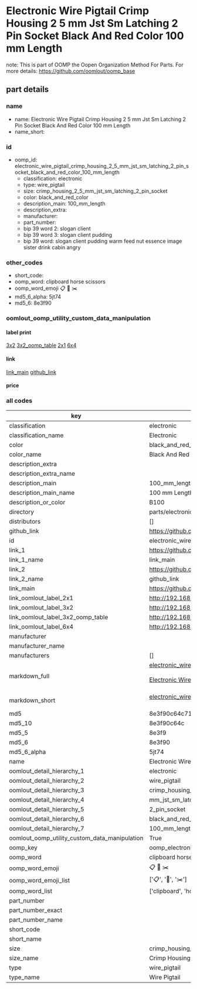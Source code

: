 # Electronic Wire Pigtail Crimp Housing 2 5 mm Jst Sm Latching 2 Pin Socket Black And Red Color 100 mm Length  

note: This is part of OOMP the Oopen Organization Method For Parts. For more details: https://github.com/oomlout/oomp_base

##  part details





### name
* name: Electronic Wire Pigtail Crimp Housing 2 5 mm Jst Sm Latching 2 Pin Socket Black And Red Color 100 mm Length
* name_short: 
### id
* oomp_id: electronic_wire_pigtail_crimp_housing_2_5_mm_jst_sm_latching_2_pin_socket_black_and_red_color_100_mm_length
  * classification: electronic
  * type: wire_pigtail
  * size: crimp_housing_2_5_mm_jst_sm_latching_2_pin_socket
  * color: black_and_red_color
  * description_main: 100_mm_length
  * description_extra: 
  * manufacturer: 
  * part_number: 
  * bip 39 word 2: slogan client
  * bip 39 word 3: slogan client pudding
  * bip 39 word: slogan client pudding warm feed nut essence image sister drink cabin angry

### other_codes
* short_code: 
* oomp_word: clipboard horse scissors
* oomp_word_emoji :clipboard: :horse: :scissors:
* md5_6_alpha: 5jt74
* md5_6: 8e3f90






### oomlout_oomp_utility_custom_data_manipulation
#### label print
[3x2](http://192.168.1.245:1112/?label=oomp%205jt74)
[3x2_oomp_table](http://192.168.1.107:1112/?label=oomp%205jt74)
[2x1](http://192.168.1.242:1112/?label=oomp%205jt74)
[6x4](http://192.168.1.55:1112/?label=oomp%205jt74)    

#### link

[link_main](https://github.com/oomlout/oomlout_oomp_current_version_messy/tree/main/parts/electronic_wire_pigtail_crimp_housing_2_5_mm_jst_sm_latching_2_pin_socket_black_and_red_color_100_mm_length) [github_link](https://github.com/oomlout/oomlout_oomp_part_src/tree/main/parts/electronic_wire_pigtail_crimp_housing_2_5_mm_jst_sm_latching_2_pin_socket_black_and_red_color_100_mm_length)                             

#### price







### all codes 
| key | value |  
| --- | --- |  
| classification | electronic |  
| classification_name | Electronic |  
| color | black_and_red_color |  
| color_name | Black And Red Color |  
| description_extra |  |  
| description_extra_name |  |  
| description_main | 100_mm_length |  
| description_main_name | 100 mm Length |  
| description_or_color | B100 |  
| directory | parts/electronic_wire_pigtail_crimp_housing_2_5_mm_jst_sm_latching_2_pin_socket_black_and_red_color_100_mm_length |  
| distributors | [] |  
| github_link | https://github.com/oomlout/oomlout_oomp_part_src/tree/main/parts/electronic_wire_pigtail_crimp_housing_2_5_mm_jst_sm_latching_2_pin_socket_black_and_red_color_100_mm_length |  
| id | electronic_wire_pigtail_crimp_housing_2_5_mm_jst_sm_latching_2_pin_socket_black_and_red_color_100_mm_length |  
| link_1 | https://github.com/oomlout/oomlout_oomp_current_version_messy/tree/main/parts/electronic_wire_pigtail_crimp_housing_2_5_mm_jst_sm_latching_2_pin_socket_black_and_red_color_100_mm_length |  
| link_1_name | link_main |  
| link_2 | https://github.com/oomlout/oomlout_oomp_part_src/tree/main/parts/electronic_wire_pigtail_crimp_housing_2_5_mm_jst_sm_latching_2_pin_socket_black_and_red_color_100_mm_length |  
| link_2_name | github_link |  
| link_main | https://github.com/oomlout/oomlout_oomp_current_version_messy/tree/main/parts/electronic_wire_pigtail_crimp_housing_2_5_mm_jst_sm_latching_2_pin_socket_black_and_red_color_100_mm_length |  
| link_oomlout_label_2x1 | http://192.168.1.242:1112/?label=oomp%205jt74 |  
| link_oomlout_label_3x2 | http://192.168.1.245:1112/?label=oomp%205jt74 |  
| link_oomlout_label_3x2_oomp_table | http://192.168.1.107:1112/?label=oomp%205jt74 |  
| link_oomlout_label_6x4 | http://192.168.1.55:1112/?label=oomp%205jt74 |  
| manufacturer |  |  
| manufacturer_name |  |  
| manufacturers | [] |  
| markdown_full | [electronic_wire_pigtail_crimp_housing_2_5_mm_jst_sm_latching_2_pin_socket_black_and_red_color_100_mm_length](https://github.com/oomlout/oomlout_oomp_current_version_messy/tree/main/parts/electronic_wire_pigtail_crimp_housing_2_5_mm_jst_sm_latching_2_pin_socket_black_and_red_color_100_mm_length)<br>[](https://github.com/oomlout/oomlout_oomp_current_version_messy/tree/main/parts/electronic_wire_pigtail_crimp_housing_2_5_mm_jst_sm_latching_2_pin_socket_black_and_red_color_100_mm_length)<br>[Electronic Wire Pigtail Crimp Housing 2 5 Mm Jst Sm Latching 2 Pin Socket Black And Red Color 100 Mm Length](https://github.com/oomlout/oomlout_oomp_current_version_messy/tree/main/parts/electronic_wire_pigtail_crimp_housing_2_5_mm_jst_sm_latching_2_pin_socket_black_and_red_color_100_mm_length)<br><br> |  
| markdown_short | [electronic_wire_pigtail_crimp_housing_2_5_mm_jst_sm_latching_2_pin_socket_black_and_red_color_100_mm_length](https://github.com/oomlout/oomlout_oomp_current_version_messy/tree/main/parts/electronic_wire_pigtail_crimp_housing_2_5_mm_jst_sm_latching_2_pin_socket_black_and_red_color_100_mm_length)<br><br> |  
| md5 | 8e3f90c64c7149aa5eaa5f735a4ab65f |  
| md5_10 | 8e3f90c64c |  
| md5_5 | 8e3f9 |  
| md5_6 | 8e3f90 |  
| md5_6_alpha | 5jt74 |  
| name | Electronic Wire Pigtail Crimp Housing 2 5 mm Jst Sm Latching 2 Pin Socket Black And Red Color 100 mm Length |  
| oomlout_detail_hierarchy_1 | electronic |  
| oomlout_detail_hierarchy_2 | wire_pigtail |  
| oomlout_detail_hierarchy_3 | crimp_housing_2_5 |  
| oomlout_detail_hierarchy_4 | mm_jst_sm_latching |  
| oomlout_detail_hierarchy_5 | 2_pin_socket |  
| oomlout_detail_hierarchy_6 | black_and_red_color |  
| oomlout_detail_hierarchy_7 | 100_mm_length |  
| oomlout_oomp_utility_custom_data_manipulation | True |  
| oomp_key | oomp_electronic_wire_pigtail_crimp_housing_2_5_mm_jst_sm_latching_2_pin_socket_black_and_red_color_100_mm_length |  
| oomp_word | clipboard horse scissors |  
| oomp_word_emoji | :clipboard: :horse: :scissors: |  
| oomp_word_emoji_list | [':clipboard:', ':horse:', ':scissors:'] |  
| oomp_word_list | ['clipboard', 'horse', 'scissors'] |  
| part_number |  |  
| part_number_exact |  |  
| part_number_name |  |  
| short_code |  |  
| short_name |  |  
| size | crimp_housing_2_5_mm_jst_sm_latching_2_pin_socket |  
| size_name | Crimp Housing 2 5 mm Jst Sm Latching 2 Pin Socket |  
| type | wire_pigtail |  
| type_name | Wire Pigtail |  
